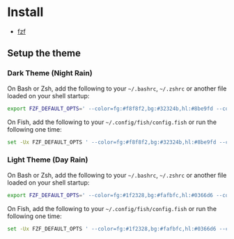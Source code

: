 # Install

- [fzf](https://github.com/junegunn/fzf)

## Setup the theme

### Dark Theme (Night Rain)

On Bash or Zsh, add the following to your `~/.bashrc`, `~/.zshrc` or another file loaded on your shell startup:

```sh
export FZF_DEFAULT_OPTS=' --color=fg:#f8f8f2,bg:#32324b,hl:#8be9fd --color=fg+:#f8f8f2,bg+:#616175,hl+:#f1fa8c --color=info:#8be9fd,prompt:#a8ffde,pointer:#f1fa8c --color=marker:#8be9fd,spinner:#8be9fd,header:#ff5555'
```

On Fish, add the following to your `~/.config/fish/config.fish` or run the following one time:

```sh
set -Ux FZF_DEFAULT_OPTS ' --color=fg:#f8f8f2,bg:#32324b,hl:#8be9fd --color=fg+:#f8f8f2,bg+:#616175,hl+:#f1fa8c --color=info:#8be9fd,prompt:#a8ffde,pointer:#f1fa8c --color=marker:#8be9fd,spinner:#8be9fd,header:#ff5555'
```

### Light Theme (Day Rain)

On Bash or Zsh, add the following to your `~/.bashrc`, `~/.zshrc` or another file loaded on your shell startup:

```sh
export FZF_DEFAULT_OPTS=' --color=fg:#1f2328,bg:#fafbfc,hl:#0366d6 --color=fg+:#1f2328,bg+:#e1e4e8,hl+:#ff841f --color=info:#0366d6,prompt:#28A745,pointer:#ff841f --color=marker:#0366d6,spinner:#0366d6,header:#d73a49'
```

On Fish, add the following to your `~/.config/fish/config.fish` or run the following one time:

```sh
set -Ux FZF_DEFAULT_OPTS ' --color=fg:#1f2328,bg:#fafbfc,hl:#0366d6 --color=fg+:#1f2328,bg+:#e1e4e8,hl+:#ff841f --color=info:#0366d6,prompt:#28A745,pointer:#ff841f --color=marker:#0366d6,spinner:#0366d6,header:#d73a49'
```
